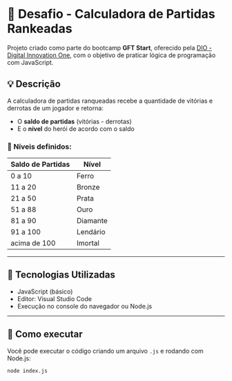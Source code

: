 # 🧮 Desafio - Calculadora de Partidas Rankeadas

Projeto criado como parte do bootcamp **GFT Start**, oferecido pela [DIO - Digital Innovation One](https://www.dio.me/), com o objetivo de praticar lógica de programação com JavaScript.

## 💡 Descrição

A calculadora de partidas ranqueadas recebe a quantidade de vitórias e derrotas de um jogador e retorna:
- O **saldo de partidas** (vitórias - derrotas)
- E o **nível** do herói de acordo com o saldo

### 🎯 Níveis definidos:

| **Saldo de Partidas** | **Nível**      |
|------------------------|----------------|
| 0 a 10                 | Ferro          |
| 11 a 20                | Bronze         |
| 21 a 50                | Prata          |
| 51 a 88                | Ouro           |
| 81 a 90                | Diamante       |
| 91 a 100               | Lendário       |
| acima de 100           | Imortal        |
---

## 🧪 Tecnologias Utilizadas

- JavaScript (básico)
- Editor: Visual Studio Code
- Execução no console do navegador ou Node.js

---

## 📁 Como executar

Você pode executar o código criando um arquivo `.js` e rodando com Node.js:

```bash
node index.js

